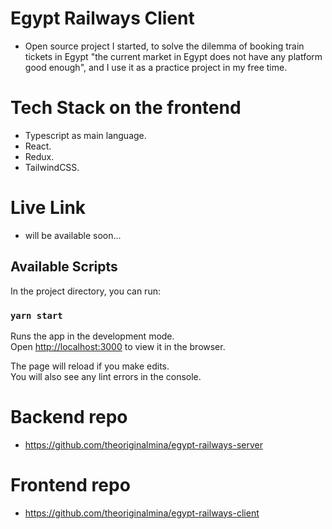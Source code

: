 # Egypt Railways Client

-   Open source project I started, to solve the dilemma of booking train tickets in Egypt "the current market in Egypt does not have any platform good enough", and I use it as a practice project in my free time.

# Tech Stack on the frontend

-   Typescript as main language.
-   React.
- 	Redux.
-   TailwindCSS.

# Live Link

-   will be available soon...

## Available Scripts

In the project directory, you can run:

### `yarn start`

Runs the app in the development mode.\
Open [http://localhost:3000](http://localhost:3000) to view it in the browser.

The page will reload if you make edits.\
You will also see any lint errors in the console.

# Backend repo

-   https://github.com/theoriginalmina/egypt-railways-server

# Frontend repo

-   https://github.com/theoriginalmina/egypt-railways-client
